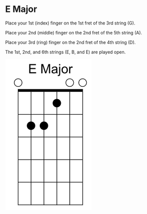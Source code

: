 # E Major

Place your 1st (index) finger on the 1st fret of the 3rd string (G).

Place your 2nd (middle) finger on the 2nd fret of the 5th string (A).

Place your 3rd (ring) finger on the 2nd fret of the 4th string (D).

The 1st, 2nd, and 6th strings (E, B, and E) are played open.

![Guitar Chord](https://github.com/Gson44/guitarLessonReadmen/blob/main/EMajor.png?raw=true)
